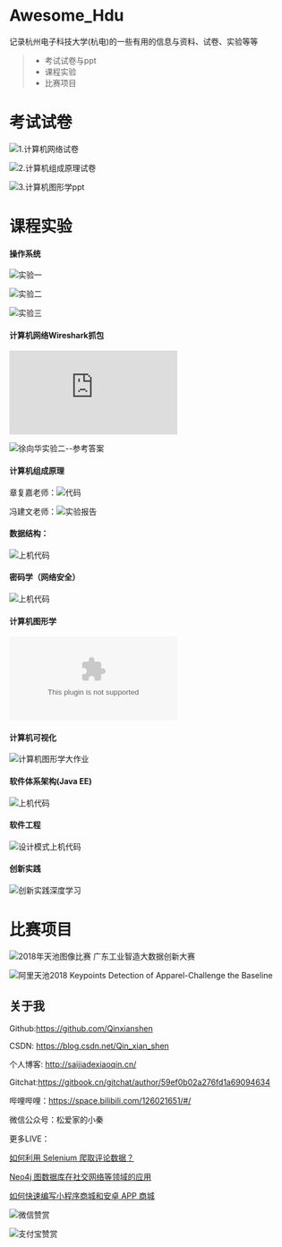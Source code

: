 # Awesome_Hdu
记录杭州电子科技大学(杭电)的一些有用的信息与资料、试卷、实验等等


> * 考试试卷与ppt
> * 课程实验
> * 比赛项目

# 考试试卷

![1.计算机网络试卷](https://github.com/FengGuanxi/HDU-Experience/tree/master/%E5%AD%A6%E4%B9%A0/%E8%AE%A1%E7%AE%97%E6%9C%BA%E7%BD%91%E7%BB%9C/%E8%AE%A1%E7%AE%97%E6%9C%BA%E7%BD%91%E7%BB%9C%E8%AF%95%E5%8D%B7)

![2.计算机组成原理试卷](https://github.com/FengGuanxi/HDU-Experience/tree/master/%E5%AD%A6%E4%B9%A0/%E8%AE%A1%E7%AE%97%E6%9C%BA%E7%BB%84%E6%88%90%E5%8E%9F%E7%90%86/%E8%80%83%E8%AF%95%E8%AF%95%E5%8D%B7)

![3.计算机图形学ppt](https://github.com/Qinxianshen/Computer-Graphics)





# 课程实验


#### 操作系统

![实验一](https://graycat0918.github.io/2018/10/02/compile-kernel/)


![实验二](https://graycat0918.github.io/2018/10/10/kernel-modules-program/)


![实验三](https://graycat0918.github.io/2018/10/31/process-management/)

#### 计算机网络Wireshark抓包

![视频课程 ](https://study.163.com/course/introduction.htm?courseId=1004178077#/courseDetail?tab=1)


![徐向华实验二--参考答案](https://cekerlee.github.io/2017/10/10/http_wireshark_cn/)



#### 计算机组成原理

章复嘉老师：![代码]()

冯建文老师：![实验报告](https://github.com/FengGuanxi/HDU-Experience/tree/master/%E5%AD%A6%E4%B9%A0/%E8%AE%A1%E7%AE%97%E6%9C%BA%E7%BB%84%E6%88%90%E5%8E%9F%E7%90%86/%E5%AE%9E%E9%AA%8C)


#### 数据结构：

![上机代码](https://github.com/Qinxianshen/data-structure)

#### 密码学（网络安全）

![上机代码](https://github.com/Qinxianshen/encryption)

#### 计算机图形学

![计算机图形学大作业](https://github.com/Qinxianshen/Computer-Graphics/blob/master/%E5%9B%BE%E5%BD%A2%E5%AD%A6%E5%91%A8%E4%B8%80%E5%A4%A7%E4%BD%9C%E4%B8%9A%20%E9%A2%98%E7%9B%AE9%20%E7%AC%AC%E4%B8%80%E7%BB%84.tar)


#### 计算机可视化

![计算机图形学大作业](https://github.com/Qinxianshen/hdu_visual_data_)


#### 软件体系架构(Java EE)

![上机代码](https://github.com/Qinxianshen/hdu_javaee)

#### 软件工程

![设计模式上机代码](https://github.com/Qinxianshen/Design-Patterns)

#### 创新实践


![创新实践深度学习](https://github.com/Qinxianshen/Hdu_DeepLearning)


# 比赛项目

![2018年天池图像比赛 广东工业智造大数据创新大赛](https://github.com/Qinxianshen/tianchi_2018_guangdong_image)

![阿里天池2018 Keypoints Detection of Apparel-Challenge the Baseline](https://github.com/Qinxianshen/tianchi_taobao_2018)



## 关于我

Github:https://github.com/Qinxianshen

CSDN: https://blog.csdn.net/Qin_xian_shen

个人博客: http://saijiadexiaoqin.cn/

Gitchat:https://gitbook.cn/gitchat/author/59ef0b02a276fd1a69094634

哔哩哔哩：https://space.bilibili.com/126021651/#/

微信公众号：松爱家的小秦

更多LIVE：

[如何利用 Selenium 爬取评论数据？](https://gitbook.cn/gitchat/activity/59ef0fbf54011222e227c720)

[Neo4j 图数据库在社交网络等领域的应用](https://gitbook.cn/gitchat/activity/5a310961259a166307ceadb4)

[如何快速编写小程序商城和安卓 APP 商城](https://gitbook.cn/gitchat/activity/5b628776ff984e633d987f7d)


![微信赞赏](http://pc2bqmnuo.bkt.clouddn.com/249781965284692510.jpg)

![支付宝赞赏](http://pc2bqmnuo.bkt.clouddn.com/667424079218363348.jpg)
